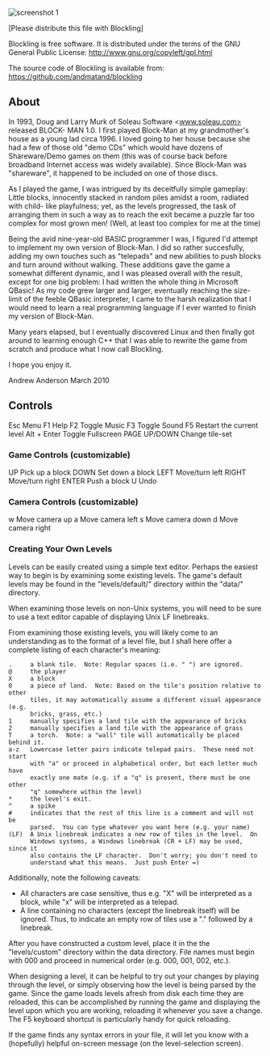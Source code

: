 ![screenshot 1](http://www.billamonster.com/blockling/screenshots/1.png "A wild blockling carries a block on its head")

[Please distribute this file with Blockling]

Blockling is free software.  It is distributed under the terms of the GNU 
General Public License:  http://www.gnu.org/copyleft/gpl.html

The source code of Blockling is available from:
https://github.com/andmatand/blockling


## About
In 1993, Doug and Larry Murk of Soleau Software <www.soleau.com> released BLOCK-
MAN 1.0.  I first played Block-Man at my grandmother's house as a young lad
circa 1996.  I loved going to her house because she had a few of those old "demo
CDs" which would have dozens of Shareware/Demo games on them (this was of course
back before broadband Internet access was widely available).  Since Block-Man
was "shareware", it happened to be included on one of those discs.

As I played the game, I was intrigued by its deceitfully simple gameplay: Little
blocks, innocently stacked in random piles amidst a room, radiated with child-
like playfulness; yet, as the levels progressed, the task of arranging them in
such a way as to reach the exit became a puzzle far too complex for most grown
men!  (Well, at least too complex for me at the time)

Being the avid nine-year-old BASIC programmer I was, I figured I'd attempt to
implement my own version of Block-Man.  I did so rather succesfully, adding my
own touches such as "telepads" and new abilities to push blocks and turn around
without walking.  These additions gave the game a somewhat different dynamic,
and I was pleased overall with the result, except for one big problem:  I had
written the whole thing in Microsoft QBasic!  As my code grew larger and larger,
eventually reaching the size-limit of the feeble QBasic interpreter, I came to
the harsh realization that I would need to learn a real programming language if
I ever wanted to finish my version of Block-Man.

Many years elapsed, but I eventually discovered Linux and then finally got
around to learning enough C++ that I was able to rewrite the game from scratch
and produce what I now call Blockling.

I hope you enjoy it.

Andrew Anderson
March 2010


## Controls
Esc           Menu
F1            Help
F2            Toggle Music
F3            Toggle Sound
F5            Restart the current level
Alt + Enter   Toggle Fullscreen
PAGE UP/DOWN  Change tile-set

### Game Controls (customizable)
UP      Pick up a block
DOWN	Set down a block
LEFT    Move/turn left
RIGHT   Move/turn right
ENTER   Push a block
U       Undo

### Camera Controls (customizable)
w  Move camera up
a  Move camera left
s  Move camera down
d  Move camera right


### Creating Your Own Levels
Levels can be easily created using a simple text editor.  Perhaps the easiest
way to begin is by examining some existing levels.  The game's default levels
may be found in the "levels/default/" directory within the "data/" directory.

When examining those levels on non-Unix systems, you will need to be sure to
use a text editor capable of displaying Unix LF linebreaks.

From examining those existing levels, you will likely come to an understanding
as to the format of a level file, but I shall here offer a complete listing of
each character's meaning:

    .     a blank tile.  Note: Regular spaces (i.e. " ") are ignored.
    @     the player
    X     a block
    0     a piece of land.  Note: Based on the tile's position relative to other
          tiles, it may automatically assume a different visual appearance (e.g.
          bricks, grass, etc.)
    1     manually specifies a land tile with the appearance of bricks
    2     manually specifies a land tile with the appearance of grass
    T     a torch.  Note: a "wall" tile will automatically be placed behind it.
    a-z   Lowercase letter pairs indicate telepad pairs.  These need not start
          with "a" or proceed in alphabetical order, but each letter much have
          exactly one mate (e.g. if a "q" is present, there must be one other
          "q" somewhere within the level)
    *     the level's exit.
    ^     a spike
    #     indicates that the rest of this line is a comment and will not be
          parsed.  You can type whatever you want here (e.g. your name)
    (LF)  A Unix linebreak indicates a new row of tiles in the level.  On 
          Windows systems, a Windows linebreak (CR + LF) may be used, since it
          also contains the LF character.  Don't worry; you don't need to
          understand what this means.  Just push Enter =)

Additionally, note the following caveats:

- All characters are case sensitive, thus e.g. "X" will be interpreted as a
  block, while "x" will be interpreted as a telepad.
- A line containing no characters (except the linebreak itself) will be
  ignored.  Thus, to indicate an empty row of tiles use a "." followed by a
  linebreak.

After you have constructed a custom level, place it in the the "levels/custom"
directory within the data directory.  File names must begin with 000 and
proceed in numerical order (e.g. 000, 001, 002, etc.).

When designing a level, it can be helpful to try out your changes by playing
through the level, or simply observing how the level is being parsed by the
game.  Since the game loads levels afresh from disk each time they are
reloaded, this can be accomplished by running the game and displaying the level
upon which you are working, reloading it whenever you save a change.  The F5
keyboard shortcut is particularly handy for quick reloading.

If the game finds any syntax errors in your file, it will let you know with a
(hopefully) helpful on-screen message (on the level-selection screen).
